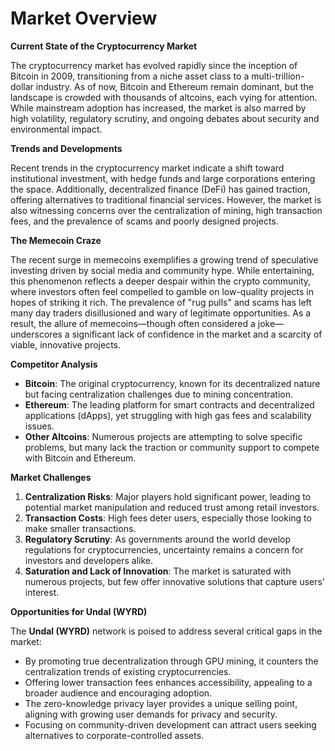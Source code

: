 # Market Overview

**Current State of the Cryptocurrency Market**

The cryptocurrency market has evolved rapidly since the inception of Bitcoin in 2009, transitioning from a niche asset class to a multi-trillion-dollar industry. As of now, Bitcoin and Ethereum remain dominant, but the landscape is crowded with thousands of altcoins, each vying for attention. While mainstream adoption has increased, the market is also marred by high volatility, regulatory scrutiny, and ongoing debates about security and environmental impact.

**Trends and Developments**

Recent trends in the cryptocurrency market indicate a shift toward institutional investment, with hedge funds and large corporations entering the space. Additionally, decentralized finance (DeFi) has gained traction, offering alternatives to traditional financial services. However, the market is also witnessing concerns over the centralization of mining, high transaction fees, and the prevalence of scams and poorly designed projects.

**The Memecoin Craze**

The recent surge in memecoins exemplifies a growing trend of speculative investing driven by social media and community hype. While entertaining, this phenomenon reflects a deeper despair within the crypto community, where investors often feel compelled to gamble on low-quality projects in hopes of striking it rich. The prevalence of "rug pulls" and scams has left many day traders disillusioned and wary of legitimate opportunities. As a result, the allure of memecoins—though often considered a joke—underscores a significant lack of confidence in the market and a scarcity of viable, innovative projects.

**Competitor Analysis**

* **Bitcoin**: The original cryptocurrency, known for its decentralized nature but facing centralization challenges due to mining concentration.
* **Ethereum**: The leading platform for smart contracts and decentralized applications (dApps), yet struggling with high gas fees and scalability issues.
* **Other Altcoins**: Numerous projects are attempting to solve specific problems, but many lack the traction or community support to compete with Bitcoin and Ethereum.

**Market Challenges**

1. **Centralization Risks**: Major players hold significant power, leading to potential market manipulation and reduced trust among retail investors.
2. **Transaction Costs**: High fees deter users, especially those looking to make smaller transactions.
3. **Regulatory Scrutiny**: As governments around the world develop regulations for cryptocurrencies, uncertainty remains a concern for investors and developers alike.
4. **Saturation and Lack of Innovation**: The market is saturated with numerous projects, but few offer innovative solutions that capture users’ interest.

**Opportunities for Undal (WYRD)**

The **Undal (WYRD)** network is poised to address several critical gaps in the market:

* By promoting true decentralization through GPU mining, it counters the centralization trends of existing cryptocurrencies.
* Offering lower transaction fees enhances accessibility, appealing to a broader audience and encouraging adoption.
* The zero-knowledge privacy layer provides a unique selling point, aligning with growing user demands for privacy and security.
* Focusing on community-driven development can attract users seeking alternatives to corporate-controlled assets.
